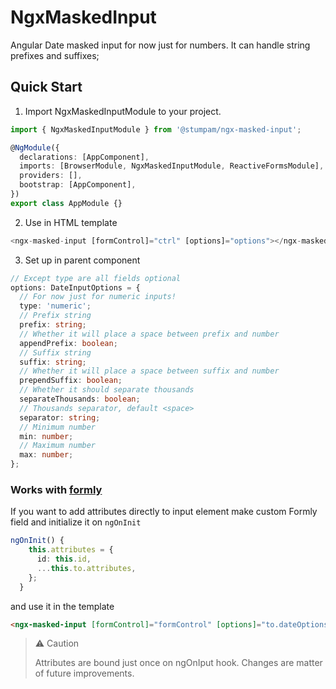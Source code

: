 # NgxMaskedInput

Angular Date masked input for now just for numbers. It can handle string prefixes and suffixes;

## Quick Start

1. Import NgxMaskedInputModule to your project.

```typescript
import { NgxMaskedInputModule } from '@stumpam/ngx-masked-input';

@NgModule({
  declarations: [AppComponent],
  imports: [BrowserModule, NgxMaskedInputModule, ReactiveFormsModule],
  providers: [],
  bootstrap: [AppComponent],
})
export class AppModule {}
```

2. Use in HTML template

```typescript
<ngx-masked-input [formControl]="ctrl" [options]="options"></ngx-masked-input>
```

3. Set up in parent component

```typescript
// Except type are all fields optional
options: DateInputOptions = {
  // For now just for numeric inputs!
  type: 'numeric';
  // Prefix string
  prefix: string;
  // Whether it will place a space between prefix and number
  appendPrefix: boolean;
  // Suffix string
  suffix: string;
  // Whether it will place a space between suffix and number
  prependSuffix: boolean;
  // Whether it should separate thousands
  separateThousands: boolean;
  // Thousands separator, default <space>
  separator: string;
  // Minimum number
  min: number;
  // Maximum number
  max: number;
};
```

### Works with [formly](https://formly.dev)

If you want to add attributes directly to input element make custom Formly field and initialize it on `ngOnInit`

```typescript
ngOnInit() {
    this.attributes = {
      id: this.id,
      ...this.to.attributes,
    };
  }
```

and use it in the template

```HTML
<ngx-masked-input [formControl]="formControl" [options]="to.dateOptions" [attributes]="attributes"></ngx-masked-input>
```

> ⚠ Caution
>
> Attributes are bound just once on ngOnIput hook. Changes are matter of future improvements.

